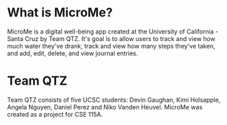 # What is MicroMe?

MicroMe is a digital well-being app created at the University of California - Santa Cruz by Team QTZ.
It's goal is to allow users to track and view how much water they've drank, track and view how many
steps they've taken, and add, edit, delete, and view journal entries. 

# Team QTZ

Team QTZ consists of five UCSC students: Devin Gaughan, Kimi Holsapple, Angela Nguyen, Daniel Perez
and Niko Vanden Heuvel. MicroMe was created as a project for CSE 115A. 
